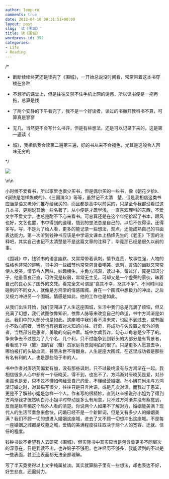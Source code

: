 ```yaml
---
author: leopure
comments: true
date: 2012-04-10 08:31:51+00:00
layout: post
slug: '读《围城》'
title: 读《围城》
wordpress_id: 392
categories:
- Life
- Reading
---
```


/*

* 断断续续终究还是读完了《围城》，一开始总说没时间看，常常带着这本书穿梭在各种

* 不想听的课堂上，但是往往又禁不住手机上网的诱惑，所以读书便是一拖再拖，总算是找

* 了两个安静的下午看完了，我不是一个好读者，读过的书撇开教科书不算，可算真是寥寥

* 无几，当然更不会写什么书评，但是有些想法，还是可以记录下来的，这是第一遍读《

* 城》，我相信我会读第二遍第三遍，好的书从来不会褪色，尤其是这般令人回味无穷的

*/

[![](http://www.leopan.me/wp-content/uploads/2012/04/IMAG1239867864481934.jpg)](http://www.leopan.me/wp-content/uploads/2012/04/IMAG1239867864481934.jpg)



\n\n

小时候不爱看书，所以家里也很少买书，但是偶尔买的一些书，像《朝花夕拾》、《钢铁是怎样炼成的》、《三国演义》等等，虽然记不太清　楚，但是我相信这类书应当是语文老师们推荐给我买的，而且都是高中以前买的，只是至今我都没看过这几本书，更别说其他一些名著了。从小便是才疏学浅，一直喜欢理科的东西，不爱文字不爱文学，也总是耐不下心来看书。可总算还是在这个年纪拾起了书本，跟风也好，文艺也罢，书中得到的道理，悟到的想法总是自己的，以后不仅得读，还得多写。写，不是为了给人看，更多的能记录一些想法，观点，还能成熟自己的书面表达能力。第一次听到钱钟书应该是中学语文课本上杨绛先生的《老王》下面的注释吧，其实自己也记不太清楚是不是这篇文章的注释了，毕竟那已经是很久以前的事。



《围城》中，钱钟书的语言幽默、又常常带着讽刺，情节连贯，故事性强，人物的性格也非常的鲜明。书中的一些细节也常常包含着嘲笑、讽刺，言语的幽默又常常使人发笑，情节令人回味，妙趣横生。主角方鸿渐，读过书，留过洋，算是知识分子，他虽善良正直，可终究是软弱，常常无主见，可却又是一个虚荣的家伙，昧着自己的良心买了国外的文凭。看完全文可谓是“哀其不幸，怒其不争”。不同时间段碰到的不同女人，就像是方鸿渐的情感围城，身在一个围城中想极力的冲出，之后又极力冲进另一个围城。情感是如此，他的工作也是如此。



从我们出生开始，我们便闯进了人生这座围城，生活中我们总是充满了烦恼，但又充满了幻想，我们试图依靠知识，依靠人脉等来改变自己的命运，书中方鸿渐是如此，我们中的大部分也是如此。这座城中我们看不清未来，也回不到过去，或有胆小不敢向前者，当然也有抱着对未知的向往、好奇，将成功与失败置之度外的勇者，当然部分是愚者，勇敢的向前冲着。城中尔虞我诈，勾心斗角总是少不了的。争来争去不过是为了几个名、几个利，只不过能争到到彩头的大部分是有背景者，看看现下中（蟹）国的官（蟹）员家庭背景就明白的很了。只是更多人愿意去争，哪怕被打的头破血流，甚至永世不得翻身。人生是座大围城，在这里成功者是那些有名有利的人，也是那些隐于市的人。



书中作者对唐晓芙偏爱有加，没有那些讽刺，只不过最终没有与方鸿渐在一起。我相信很多人心中都有一个唐晓芙，得不到，也忘不了。方鸿渐对唐晓芙是爱，对孙柔嘉也是爱，只不过不懂如何经营自己的爱，不懂经营婚姻。孙小姐在尚未与方鸿渐订婚之时，对其描写很少，往往只是只言片语，或是几次对话。而我过于愚笨，更是不了解孙小姐是怎样一个人。作者写的很精妙，直到赵辛楣说孙小姐为了得到方鸿渐我才恍然明白孙小姐平时举动是多么有用意，只不过方鸿渐并没有察觉到，反而是赵辛楣这个局外人看的清楚。你说两个人如果不了解对方，婚姻能美满？现代人的生活节奏愈来愈快，闪婚已经不是一个新鲜词，但是又有多少人的婚姻美满？我们不顾一切的想进入婚姻这座城，进去了又不顾一切想冲出这座城。不是每一座婚姻之城都是坟墓之城，爱情的美满程度往往取决于两个人的宽容、迁就、信任的程度。



钱钟书说不希望有人去研究《围城》，但实际书中其实应当是包含着更多不同层次的深意在，只是我读不出，也许脑子不够用，也许经历不够多，我能读到的不过是一些表面，甚至连表面都无法全部理解。



写了半天竟觉得以上文字纯属扯淡。其实就算脑子里有一些想法，却也表达不好，好生悲哀，还需努力。


